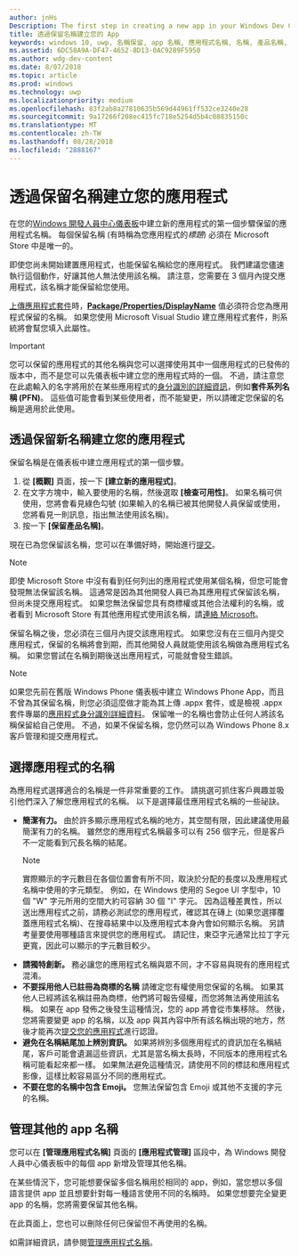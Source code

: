 ```yaml
---
author: jnHs
Description: The first step in creating a new app in your Windows Dev Center dashboard is reserving an app name. See how to reserve app names and find suggestions for choosing a great name for your app.
title: 透過保留名稱建立您的 App
keywords: windows 10, uwp, 名稱保留, app 名稱, 應用程式名稱, 名稱, 產品名稱, 命名, 保留名稱, 標題
ms.assetid: 6DC58A9A-DF47-4652-8D13-0AC9289F5950
ms.author: wdg-dev-content
ms.date: 8/07/2018
ms.topic: article
ms.prod: windows
ms.technology: uwp
ms.localizationpriority: medium
ms.openlocfilehash: 83f2ab8a27810635b569d44961ff532ce3240e28
ms.sourcegitcommit: 9a17266f208ec415fc718e5254d5b4c08835150c
ms.translationtype: MT
ms.contentlocale: zh-TW
ms.lasthandoff: 08/28/2018
ms.locfileid: "2888167"
---
```

# <a name="create-your-app-by-reserving-a-name"></a>透過保留名稱建立您的應用程式

在您的[Windows 開發人員中心儀表板](https://partner.microsoft.com/dashboard)中建立新的應用程式的第一個步驟保留的應用程式名稱。 每個保留名稱 (有時稱為您應用程式的*標題*) 必須在 Microsoft Store 中是唯一的。

即使您尚未開始建置應用程式，也能保留名稱給您的應用程式。 我們建議您儘速執行這個動作，好讓其他人無法使用該名稱。 請注意，您需要在 3 個月內提交應用程式，該名稱才能保留給您使用。

[上傳應用程式套件](upload-app-packages.md)時，[**Package/Properties/DisplayName**](https://docs.microsoft.com/uwp/schemas/appxpackage/uapmanifestschema/element-displayname) 值必須符合您為應用程式保留的名稱。 如果您使用 Microsoft Visual Studio 建立應用程式套件，則系統將會幫您填入此屬性。

> [!IMPORTANT]
> 您可以保留的應用程式的其他名稱與您可以選擇使用其中一個應用程式的已發佈的版本中，而不是您可以先儀表板中建立您的應用程式時的一個。 不過，請注意您在此處輸入的名字將用於在某些應用程式的[身分識別的詳細資訊](view-app-identity-details.md)，例如**套件系列名稱 (PFN)**。 這些值可能會看到某些使用者，而不能變更，所以請確定您保留的名稱是適用於此使用。


## <a name="create-your-app-by-reserving-a-new-name"></a>透過保留新名稱建立您的應用程式

保留名稱是在儀表板中建立應用程式的第一個步驟。 

1.  從 **\[概觀\]** 頁面，按一下 **\[建立新的應用程式\]**。
2.  在文字方塊中，輸入要使用的名稱，然後選取 **\[檢查可用性\]**。 如果名稱可供使用，您將會看見綠色勾號 (如果輸入的名稱已被其他開發人員保留或使用，您將看見一則訊息，指出無法使用該名稱)。
3.  按一下 **\[保留產品名稱\]**。

現在已為您保留該名稱，您可以在準備好時，開始進行[提交](app-submissions.md)。 

> [!NOTE]
> 即使 Microsoft Store 中沒有看到任何列出的應用程式使用某個名稱，但您可能會發現無法保留該名稱。 這通常是因為其他開發人員已為其應用程式保留該名稱，但尚未提交應用程式。 如果您無法保留您具有商標權或其他合法權利的名稱，或者看到 Microsoft Store 有其他應用程式使用該名稱，請[連絡 Microsoft](http://go.microsoft.com/fwlink/p/?LinkId=233777)。

保留名稱之後，您必須在三個月內提交該應用程式。 如果您沒有在三個月內提交應用程式，保留的名稱將會到期，而其他開發人員就能使用該名稱做為應用程式名稱。 如果您嘗試在名稱到期後送出應用程式，可能就會發生錯誤。

> [!NOTE]
> 如果您先前在舊版 Windows Phone 儀表板中建立 Windows Phone App，而且不曾為其保留名稱，則您必須這麼做才能為其上傳 .appx 套件，或是檢視 .appx 套件專屬的[應用程式身分識別詳細資料](view-app-identity-details.md)。 保留唯一的名稱也會防止任何人將該名稱保留給自己使用。 不過，如果不保留名稱，您仍然可以為 Windows Phone 8.x 客戶管理和提交應用程式。


## <a name="choosing-your-apps-name"></a>選擇應用程式的名稱

為應用程式選擇適合的名稱是一件非常重要的工作。 請挑選可抓住客戶興趣並吸引他們深入了解您應用程式的名稱。 以下是選擇最佳應用程式名稱的一些祕訣。

-   **簡潔有力。** 由於許多顯示應用程式名稱的地方，其空間有限，因此建議使用最簡潔有力的名稱。 雖然您的應用程式名稱最多可以有 256 個字元，但是客戶不一定能看到冗長名稱的結尾。
    > [!NOTE]
    > 實際顯示的字元數目在各個位置會有所不同，取決於分配的長度以及應用程式名稱中使用的字元類型。 例如，在 Windows 使用的 Segoe UI 字型中，10 個 "W" 字元所用的空間大約可容納 30 個 "I" 字元。 因為這種差異性，所以送出應用程式之前，請務必測試您的應用程式，確認其在磚上 (如果您選擇覆蓋應用程式名稱)、在搜尋結果中以及應用程式本身內會如何顯示名稱。 另請考量要使用哪種語言來提供您的應用程式。 請記住，東亞字元通常比拉丁字元更寬，因此可以顯示的字元數目較少。
-   **請獨特創新。** 務必讓您的應用程式名稱與眾不同，才不容易與現有的應用程式混淆。
-   **不要採用他人已註冊為商標的名稱** 請確定您有權使用您保留的名稱。 如果其他人已經將該名稱註冊為商標，他們將可報告侵權，而您將無法再使用該名稱。 如果在 app 發佈之後發生這種情況，您的 app 將會從市集移除。 然後，您將需要變更 app 的名稱，以及 app 與其內容中所有該名稱出現的地方，然後才能再次[提交您的應用程式](app-submissions.md)進行認證。
-   **避免在名稱結尾加上辨別資訊。** 如果將辨別多個應用程式的資訊加在名稱結尾，客戶可能會遺漏這些資訊，尤其是當名稱太長時，不同版本的應用程式名稱可能看起來都一樣。 如果無法避免這種情況，請使用不同的標誌和應用程式影像，這樣比較容易區分不同的應用程式。
-   **不要在您的名稱中包含 Emoji。** 您無法保留包含 Emoji 或其他不支援的字元的名稱。


## <a name="manage-additional-app-names"></a>管理其他的 app 名稱

您可以在 **\[管理應用程式名稱\]** 頁面的 **\[應用程式管理\]** 區段中，為 Windows 開發人員中心儀表板中的每個 app 新增及管理其他名稱。

在某些情況下，您可能想要保留多個名稱用於相同的 app，例如，當您想以多個語言提供 app 並且想要針對每一種語言使用不同的名稱時。 如果您想要完全變更 app 的名稱，您將需要保留其他名稱。

在此頁面上，您也可以刪除任何已保留但不再使用的名稱。

如需詳細資訊，請參閱[管理應用程式名稱](manage-app-names.md)。

 

 




